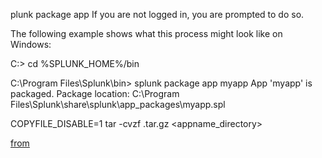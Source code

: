 plunk package app <appname>
If you are not logged in, you are prompted to do so.

The following example shows what this process might look like on Windows:

C:\> cd %SPLUNK_HOME%/bin

C:\Program Files\Splunk\bin> splunk package app myapp
App 'myapp' is packaged.
Package location: C:\Program Files\Splunk\share\splunk\app_packages\myapp.spl
  
  
  COPYFILE_DISABLE=1 tar -cvzf <appname>.tar.gz <appname_directory>
  
  
 [from](https://dev.splunk.com/enterprise/docs/releaseapps/packageapps)
  
  
  
